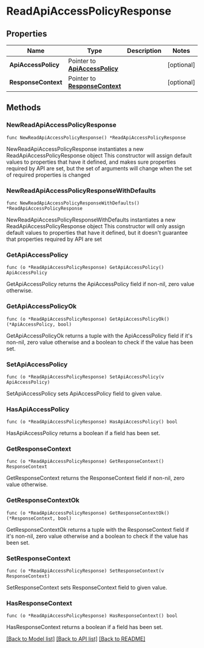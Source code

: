 # ReadApiAccessPolicyResponse

## Properties

Name | Type | Description | Notes
------------ | ------------- | ------------- | -------------
**ApiAccessPolicy** | Pointer to [**ApiAccessPolicy**](ApiAccessPolicy.md) |  | [optional] 
**ResponseContext** | Pointer to [**ResponseContext**](ResponseContext.md) |  | [optional] 

## Methods

### NewReadApiAccessPolicyResponse

`func NewReadApiAccessPolicyResponse() *ReadApiAccessPolicyResponse`

NewReadApiAccessPolicyResponse instantiates a new ReadApiAccessPolicyResponse object
This constructor will assign default values to properties that have it defined,
and makes sure properties required by API are set, but the set of arguments
will change when the set of required properties is changed

### NewReadApiAccessPolicyResponseWithDefaults

`func NewReadApiAccessPolicyResponseWithDefaults() *ReadApiAccessPolicyResponse`

NewReadApiAccessPolicyResponseWithDefaults instantiates a new ReadApiAccessPolicyResponse object
This constructor will only assign default values to properties that have it defined,
but it doesn't guarantee that properties required by API are set

### GetApiAccessPolicy

`func (o *ReadApiAccessPolicyResponse) GetApiAccessPolicy() ApiAccessPolicy`

GetApiAccessPolicy returns the ApiAccessPolicy field if non-nil, zero value otherwise.

### GetApiAccessPolicyOk

`func (o *ReadApiAccessPolicyResponse) GetApiAccessPolicyOk() (*ApiAccessPolicy, bool)`

GetApiAccessPolicyOk returns a tuple with the ApiAccessPolicy field if it's non-nil, zero value otherwise
and a boolean to check if the value has been set.

### SetApiAccessPolicy

`func (o *ReadApiAccessPolicyResponse) SetApiAccessPolicy(v ApiAccessPolicy)`

SetApiAccessPolicy sets ApiAccessPolicy field to given value.

### HasApiAccessPolicy

`func (o *ReadApiAccessPolicyResponse) HasApiAccessPolicy() bool`

HasApiAccessPolicy returns a boolean if a field has been set.

### GetResponseContext

`func (o *ReadApiAccessPolicyResponse) GetResponseContext() ResponseContext`

GetResponseContext returns the ResponseContext field if non-nil, zero value otherwise.

### GetResponseContextOk

`func (o *ReadApiAccessPolicyResponse) GetResponseContextOk() (*ResponseContext, bool)`

GetResponseContextOk returns a tuple with the ResponseContext field if it's non-nil, zero value otherwise
and a boolean to check if the value has been set.

### SetResponseContext

`func (o *ReadApiAccessPolicyResponse) SetResponseContext(v ResponseContext)`

SetResponseContext sets ResponseContext field to given value.

### HasResponseContext

`func (o *ReadApiAccessPolicyResponse) HasResponseContext() bool`

HasResponseContext returns a boolean if a field has been set.


[[Back to Model list]](../README.md#documentation-for-models) [[Back to API list]](../README.md#documentation-for-api-endpoints) [[Back to README]](../README.md)


